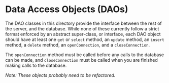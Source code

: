 # Data Access Objects (DAOs)

The DAO classes in this directory provide the interface between the rest of the server, and the
database. While none of these currently follow a strict format enforced by an abstract super-class,
or interface, each DAO object should have at least one `get` or `select` method, an `update` method, 
an `insert` method, a `delete` method, an `openConnection`, and a `closeConnection`.

The `openConnection` method must be called before any calls to the database can be made, 
and `closeConnection` must be called when you are finished making calls to the database.

_Note: These objects probably need to be refactored._
